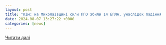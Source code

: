 ```yaml
---
layout: post
title: "Кім: на Миколаївщині сили ППО збили 14 БПЛА, унаслідок падіння уламків постраждалих немає"
date: 2024-08-07 13:27:22 +0000
categories: [news]
---
```


[Читати далі](https://www.radiosvoboda.org/a/news-kim-mykolayivshchyna-drony/33068717.html)
